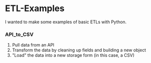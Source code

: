 # ETL-Examples

I wanted to make some examples of basic ETLs with Python.

### API_to_CSV

1. Pull data from an API
2. Transform the data by cleaning up fields and building a new object
3. "Load" the data into a new storage form (in this case, a CSV)
